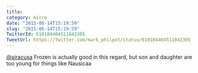 ```yaml
---
title: 
category: micro
date: "2015-06-14T15:19:59"
slug: "2015-06-14T15:19:59"
TwitterId: 610104404511842305
TweetUrl: https://twitter.com/mark_philpot/status/610104404511842305
---
```


[@siracusa](https://twitter.com/siracusa) Frozen is actually good in this
regard, but son and daughter are too young for things like Nausicaa
